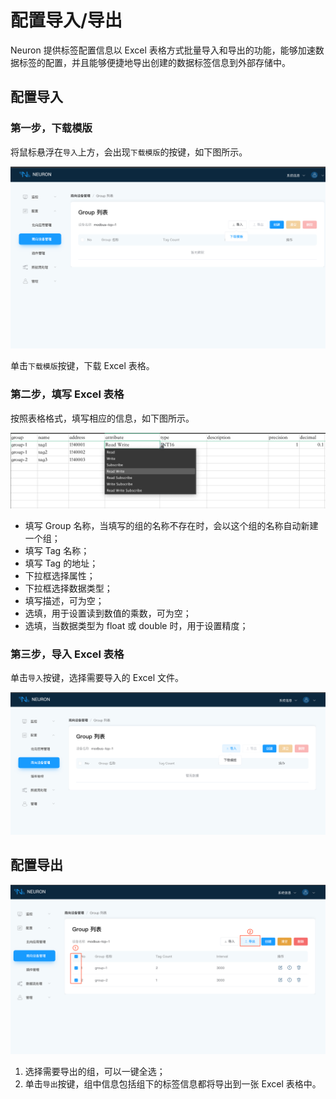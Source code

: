 # 配置导入/导出

Neuron 提供标签配置信息以 Excel 表格方式批量导入和导出的功能，能够加速数据标签的配置，并且能够便捷地导出创建的数据标签信息到外部存储中。

## 配置导入

### 第一步，下载模版

将鼠标悬浮在`导入`上方，会出现`下载模版`的按键，如下图所示。

![download-template](./assets/download-template.png)

单击`下载模版`按键，下载 Excel 表格。

### 第二步，填写 Excel 表格

按照表格格式，填写相应的信息，如下图所示。

![excel](./assets/excel.png)

* 填写 Group 名称，当填写的组的名称不存在时，会以这个组的名称自动新建一个组；
* 填写 Tag 名称；
* 填写 Tag 的地址；
* 下拉框选择属性；
* 下拉框选择数据类型；
* 填写描述，可为空；
* 选填，用于设置读到数值的乘数，可为空；
* 选填，当数据类型为 float 或 double 时，用于设置精度；

### 第三步，导入 Excel 表格

单击`导入`按键，选择需要导入的 Excel 文件。

![import](./assets/import.png)

## 配置导出

![export](./assets/export.png)

1. 选择需要导出的组，可以一键全选；
2. 单击`导出`按键，组中信息包括组下的标签信息都将导出到一张 Excel 表格中。
